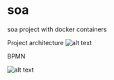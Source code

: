 # soa
soa project with docker containers

Project architecture
![alt text](https://imgur.com/a/mmqIo6d)

BPMN

![alt text](https://imgur.com/d32zmOZ)
